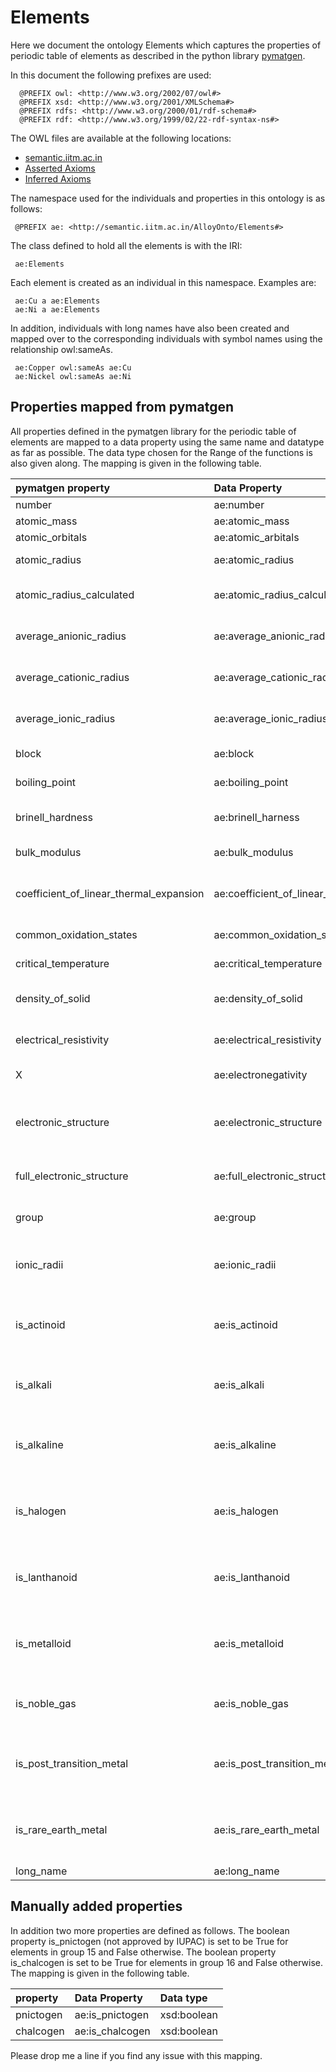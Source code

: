 # Elements

Here we document the ontology Elements which captures the properties of periodic table of elements as described in the python library [pymatgen](https://pymatgen.org/).

In this document the following prefixes are used:

      @PREFIX owl: <http://www.w3.org/2002/07/owl#>
      @PREFIX xsd: <http://www.w3.org/2001/XMLSchema#>
      @PREFIX rdfs: <http://www.w3.org/2000/01/rdf-schema#>
      @PREFIX rdf: <http://www.w3.org/1999/02/22-rdf-syntax-ns#>

The OWL files are available at the following locations:
  * [semantic.iitm.ac.in](http://semantic.iitm.ac.in/AlloyOnto/Elements/)
  * [Asserted Axioms](../files/elements-asserted.owl)
  * [Inferred Axioms](../files/elements-inferred.owl)

The namespace used for the individuals and properties in this ontology is as follows:

     @PREFIX ae: <http://semantic.iitm.ac.in/AlloyOnto/Elements#>

The class defined to hold all the elements is with the IRI:

     ae:Elements

Each element is created as an individual in this namespace. Examples are:

     ae:Cu a ae:Elements
     ae:Ni a ae:Elements

In addition, individuals with long names have also been created and mapped over to the corresponding individuals with symbol names using the relationship owl:sameAs.

     ae:Copper owl:sameAs ae:Cu
     ae:Nickel owl:sameAs ae:Ni

## Properties mapped from pymatgen

All properties defined in the pymatgen library for the periodic table of elements are mapped to a data property using the same name and datatype as far as possible. The data type chosen for the Range of the functions is also given along. The mapping is given in the following table.

| pymatgen property | Data Property | Range | Label |
| :---------  | :--------- | :----- | :----- |
| number | ae:number | xsd:integer | Atomic number |
| atomic_mass | ae:atomic_mass | xsd:float | Atomic mass |
| atomic_orbitals | ae:atomic_arbitals | RDF:Literal | Atomic orbitals |
| atomic_radius | ae:atomic_radius | xsd:float | Atomic radius in Angstroms |
| atomic_radius_calculated | ae:atomic_radius_calculated | xsd:float | Atomic radius calculated in Angstroms |
| average_anionic_radius | ae:average_anionic_radius | xsd:float | Average anionic radius in Angstroms |
| average_cationic_radius | ae:average_cationic_radius | xsd:float | Average cationic radius in Angstroms |
| average_ionic_radius | ae:average_ionic_radius | xsd:float | Average ionic radius in Angstroms |
| block | ae:block | rdfs:Literal | Block in the periodic table |
| boiling_point | ae:boiling_point | xsd:float | Boiling point in Kelvin |
| brinell_hardness | ae:brinell_harness | xsd:float | Brinell hardness in units of MN / m^2 |
| bulk_modulus | ae:bulk_modulus | xsd:float | Bulk modulus in units of GPa |
| coefficient_of_linear_thermal_expansion | ae:coefficient_of_linear_thermal_expansion | xsd:float | Coefficient of linear thermal expansion in units of K^-1 |
| common_oxidation_states | ae:common_oxidation_states | rdfs:Literal | List of common oxidation states |
| critical_temperature | ae:critical_temperature | xsd:float | Critical temperature |
| density_of_solid | ae:density_of_solid | xsd:float | Density of solid in units of kg / m^3 |
| electrical_resistivity | ae:electrical_resistivity | rdfs:Literal | Electrical resistivity with units as a string |
| X | ae:electronegativity | xsd:float | Pauling electronegativity |
| electronic_structure | ae:electronic_structure | rdfs:Literal | Electronic structure relative to a noble gas as a string |
| full_electronic_structure | ae:full_electronic_structure | rdfs:Literal | Full electronic structure as a string |
| group | ae:group | rdfs:Literal | Group in the periodic table as a character |
| ionic_radii | ae:ionic_radii | rdfs:Literal | Ionic radii as a string as printed for a list by pymatgen |
| is_actinoid | ae:is_actinoid | xsd:boolean | Boolean value True if the element is actinoid, else False |
| is_alkali | ae:is_alkali | xsd:boolean | Boolean value True if the element is alkali, else False |
| is_alkaline | ae:is_alkaline | xsd:boolean | Boolean value True if the element is alkaline, else False |
| is_halogen | ae:is_halogen | xsd:boolean | Boolean value True if the element is halogen, else False |
| is_lanthanoid | ae:is_lanthanoid | xsd:boolean | Boolean value True if the element is lanthanoid, else False |
| is_metalloid | ae:is_metalloid | xsd:boolean | Boolean value True if the element is metalloid, else False |
| is_noble_gas | ae:is_noble_gas | xsd:boolean | Boolean value True if the element is noble gas, else False |
| is_post_transition_metal | ae:is_post_transition_metal | xsd:boolean | Boolean value True if the element is post transition metal gas, else False |
| is_rare_earth_metal | ae:is_rare_earth_metal | xsd:boolean | Boolean value True if the element is rare earth metal, else False |
| long_name | ae:long_name | rdfs:Literal | Long name |



## Manually added properties

In addition two more properties are defined as follows. The boolean property is_pnictogen (not approved by IUPAC) is set to be True for elements in group 15 and False otherwise. The boolean property is_chalcogen is set to be True for elements in group 16 and False otherwise. The mapping is given in the following table.

| property | Data Property | Data type |
| :---------  | :--------- | :----- |
| pnictogen | ae:is_pnictogen | xsd:boolean |
| chalcogen | ae:is_chalcogen | xsd:boolean |


Please drop me a line if you find any issue with this mapping. 
